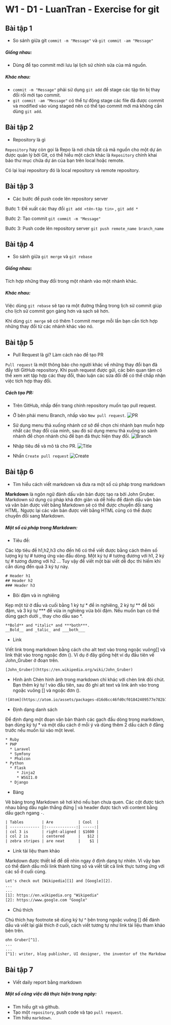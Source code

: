 # W1 - D1 - LuanTran - Exercise for git


## Bài tập 1
- So sánh giữa git `commit -m "Message"` và `git commit -am "Message"`
##### Giống nhau:
- Dùng để tạo commit mới lưu lại lịch sử chỉnh sửa của mã nguồn.
#####  Khác nhau: 
- `commit -m "Message"` phải sử dụng `git add` để stage các tập tin bị thay đổi rồi mới tạo commit.
-  `git commit -am "Message"` có thể  tự động stage các file đã được commit và modified vào vùng staged nên có thể tạo commit mới mà không cần dùng `git add`.
## Bài tập 2
- Repository là gì
 
`Repository` hay còn gọi là Repo là nơi chứa tất cả mã nguồn cho một dự án được quản lý bởi Git, có thể hiểu một cách khác là `Repository` chính khai báo thư mục chứa dự án của bạn trên local hoặc remote. 

Có lại loại repository đó là local repository và remote repository.
## Bài tập 3
- Các bước để push code lên repository server

Bước 1: Đề xuất các thay đổi `git add <tên-tập tin>` , `git add *`

Bước 2: Tạo commit `git commit -m "Message"` 

Bước 3: Push code lên repository server `git push remote_name branch_name`
## Bài tập 4
- So sánh giữa `git merge` và `git rebase`

##### Giống nhau:
Tích hợp những thay đổi trong một nhánh vào một nhánh khác.
##### Khác nhau:
Việc dùng `git rebase` sẽ tạo ra một đường thẳng trong lịch sử commit giúp cho lịch sử commit gọn gàng hơn và sạch sẽ hơn.

Khi dùng `git merge` sẽ có thêm 1 commit merge mỗi lần bạn cần tích hợp những thay đổi từ các nhánh khác vào nó.

## Bài tập 5
- Pull Request là gì? Làm cách nào để tạo PR

`Pull request` là một thông báo cho người khác về những thay đổi bạn đã đẩy tới  GitHub repository. Khi push request được gửi, các bên quan tâm có thể xem xét tập hợp các thay đổi, thảo luận các sửa đổi để có thể chấp nhận việc tích hợp thay đổi.
##### Cách tạo PR:
- Trên GitHub, nhấp đến trang chính repository muốn tạo pull request.
- Ở bên phải menu Branch, nhấp vào `New pull request`.
![PR](https://help.github.com/assets/images/help/pull_requests/pull-request-start-review-button.png)

- Sử dụng menu thả xuống nhánh cơ sở để chọn chi nhánh bạn muốn hợp nhất các thay đổi của mình, sau đó sử dụng menu thả xuống so sánh nhánh để chọn nhánh chủ đề bạn đã thực hiện thay đổi.
![Branch](https://help.github.com/assets/images/help/pull_requests/choose-base-and-compare-branches.png)

- Nhập tiêu đề và mô tả cho PR.
![Title](https://help.github.com/assets/images/help/pull_requests/pullrequest-description.png)

- Nhấn `Create pull request`
![Create](https://help.github.com/assets/images/help/pull_requests/pullrequest-send.png)

## Bài tập 6
- Tìm hiểu cách viết markdown và đưa ra một số cú pháp trong markdown

**Markdown** là ngôn ngữ đánh dấu văn bản được tạo ra bởi John Gruber. Markdown sử dụng cú pháp khá đơn giản và dễ hiểu để đánh dấu văn bản và văn bản được viết bằng Markdown sẽ có thể được chuyển đổi sang HTML. Ngược lại các văn bản được viết bằng HTML cũng có thể được chuyển đổi sang Markdown.

##### Một số cú pháp trong Markdown:
- Tiêu đề:

Các lớp tiêu đề h1,h2,h3 cho đến h6 có thể viết được bằng cách thêm số lượng ký tự # tương ứng vào đầu dòng. Một ký tự # tương đương với h1, 2 ký tự # tương đương với h2 ... Tuy vậy để viết một bài viết dễ đọc thì hiếm khi cần dùng đến quá 3 ký tự này.
``` html
# Header h1
## Header h2
### Header h3
```

- Bôi đậm và in nghiêng

Kẹp một từ ở đầu và cuối bằng 1 ký tự * để in nghiêng, 2 ký tự ** để bôi đậm, và 3 ký tự *** để vừa in nghiêng vừa bôi đậm.
Nếu muốn bạn có thể dùng gạch dưới _ thay cho dấu sao *.
``` html
**Bold** and *italic* and ***both***.
__Bold__ and _talic_ and ___both___
```

- Link

Viết link trong markdown bằng cách cho alt text vào trong ngoặc vuông[] và link thật vào trong ngoặc đơn (). Ví dụ ở đây giống hệt ví dụ đầu tiên về John_Gruber ở đoạn trên.
``` html
[John_Gruber](https://en.wikipedia.org/wiki/John_Gruber)
```

- Hình ảnh
Chèn hình ảnh trong markdown chỉ khác với chèn link đôi chút. Bạn thêm ký tự ! vào đầu tiên, sau đó ghi alt text và link ảnh vào trong ngoặc vuông [] và ngoặc đơn ().
``` html
![Atom](https://atom.io/assets/packages-d16d6cc46fd0cf01842409577e782b74.gif)
```

- Định dạng danh sách

Để định đạng một đoạn văn bản thành các gạch đầu dòng trong markdown, bạn dùng ký tự * và một dấu cách ở mỗi ý và dùng thêm 2 dấu cách ở đằng trước nếu muốn lùi vào một level.
``` html
* Ruby
* PHP
  * Laravel
  * Symfony
  * Phalcon
* Python
  * Flask
     * Jinja2
     * WSGI1.0 
  * Django 
```
- Bảng

Vẽ bảng trong Markdown sẽ hơi khó nếu bạn chưa quen. Các cột được tách nhau bằng dấu ngăn thẳng đứng | và header được tách với content bằng dấu gạch ngang `-`.
``` html
| Tables        | Are           | Cool  |
| ------------- |:-------------:| -----:|
| col 3 is      | right-aligned | $1600 |
| col 2 is      | centered      |   $12 |
| zebra stripes | are neat      |    $1 |
```

- Link tài liệu tham khảo

Markdown được thiết kế để dễ nhìn ngay ở định dạng tự nhiên. Vì vậy bạn có thể đánh dấu mỗi link thành từng số và viết tất cả link thực tương ứng với các số ở cuối cùng.
``` html
Let's check out [Wikipedia][1] and [Google][2].
...
...
[1]: https://en.wikipedia.org "Wikipedia"
[2]: https://www.google.com "Google"
```
- Chú thích
 
Chú thích hay footnote sẽ dùng ký tự ^ bên trong ngoặc vuông [] để đánh dấu và viết lại giải thích ở cuối, cách viết tương tự như link tài liệu tham khảo bên trên.
``` html
ohn Gruber[^1].
...
...
[^1]: writer, blog publisher, UI designer, the inventor of the Markdown publishing format. 
```

## Bài tập 7
- Viết daily report bằng markdown
##### Một số công việc đã thực hiện trong ngày:
- Tìm hiểu git và github.
- Tạo một `repository`, push code và tạo `pull request`.
- Tìm hiểu `markdown`.


